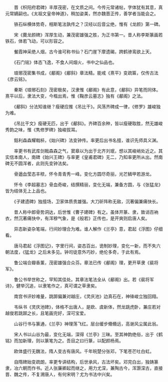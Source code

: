 <!-- { "loadSidebar": true } -->
　　晋《枳阳府君碑》丰厚茂密，在文质之间。今传元常诸帖，字体犹有其意，真元常嫡嗣也。《太祖文皇帝神道》，稍加姿美，然亦魏晋正传，善学者当能会之。 

　　铁石纵横体势奇，相斯笔法孰传之？汉经以后音尘绝，惟有《龙颜》第一碑。 

　　宋《爨龙颜碑》浑厚生动，兼茂密雄强之胜，为正书第一。昔人称李斯篆画若铁石，体若飞动，可以形容之。 

　　餐霞神采绝人烟，古今谁可称书仙？石门崖下摩遗碣，跨鹤骖鸾欲上天。 

　　《石门铭》体态飞逸，不食人间烟火，书中之仙品也。 

　　琅琊茂密集书成，《郙阁》《郙斜》章法精。能戒《熹平》变疏匾，仅传古法《彦云铭》。 

　　秦斯《琅琊石刻》茂密极矣，汉隶惟《郙阁》有此意，《郙斜》异笔而同体。熹平以后，隶法大变，今楷出焉，惟《鞠彦云墓志》独有《郙阁》之法。 

　　《郙斜》分法知谁继？瘦硬应推《吊比干》。风荡齐碑成一律，《修罗》雄峻独为难。 

　　《吊比干文》瘦硬无匹，出于《郙斜》。齐碑百余种，皆以瘦硬取胜，然无雄峻秀韵之味，惟《隽修罗碑》独峻拔耳。 

　　銛利森森耀戟枿，《始兴碑》法变钟传。率更后出书名擅，谁识先师具义渊。 

　　率更书有武库剑戟森森之气，窦皋以为出于北齐刘珉，想以其峻峭处近之。其实信本南人，南碑《始兴王碑》与率更《皇甫君碑》无二，乃知率更所从出。然南碑无不圆浑者，此则先变钟法矣。 

　　骨遒血莹态丰秾，怀令青青秀一峰。变化方圆尽奇丽，光芒鳞甲若游龙。 

　　怀令《李超墓志》骨血奇峻，结撰精丽，变化无端，兼备方圆，与《张猛龙》皆为结体无上上品也。 

　　《子建遗碑》独擅场，卫家体质贵雄强。大刀斫阵称无敌，沉著偏兼痛快长。 

　　昔人称中郎骨势洞达，后世惟《曹子建碑》有之。虽体开篆、隶，致诮百衲衣，然沉著痛快中，有浑穆气象，是《般若》正传也，是开爽则启唐人矣。 

　　异态新姿杂笔端，行间妙理合为难。谁人解作《兰亭》意，君起《浮图》仔细看。 

　　唐马君起《浮图记》，字里行间，姿态百出，诡制妙理，变化一新，而不失六朝法度，《猛龙》之后未多见。钟司徒意外巧妙，绝伦多奇，于此有焉。 

　　鲁公端合瓣香薰，茂密雄强合众芬。章法已传《郙阁》理，更开草隶《裴将军》。 

　　鲁公书举世称之，罕知其佳处。其章法笔法全从《郙阁》出。若《裴将军诗》，健举沉追，以隶笔作之，真可谓之草隶矣。 

　　南宫书评妙难量，跳踯偏兼对越庄，《灵庆池》边真石在，神锋峻立独回翔。 

　　韦纵书《灵庆池碑》，体格不出唐人，是欧、虞新体，然龙跳虎卧，兼庄若对越俊若跳踯之长，且笔画完好，深可宝爱。 

　　山谷行书与篆通，《兰亭》神理荡飞红。层台缓步翛翛远，高谢风尘属此翁。 

　　宋人书以山谷为最，变化无端，深得《兰亭》三昧。至其神韵绝俗，出于《鹤铭》而加新理，则以篆笔为之。吾目之曰行篆，以配颜杨焉。 

　　欧体盛行无魏法，隋人变古有唐风。千年皖楚分张邓，下笔苍芒吐白虹。 

　　自隋碑始变疏朗，率更专讲结构，后世承风，古法坏矣。邓完白出，独铸篆隶，冶六朝而作书。近人张廉卿起而继之，用力尤深，兼陶古今，浑灏深古，直接晋、魏之传，不复溯唐人，有何宋明？尤为书法中兴矣。 
